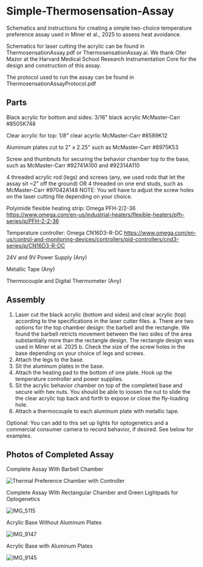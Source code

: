# Simple-Thermosensation-Assay

Schematics and instructions for creating a simple two-choice temperature preference assay used in  Miner et al., 2025 to assess heat avoidance.

Schematics for laser cutting the acrylic can be found in ThermosensationAssay.pdf or ThermosensationAssay.ai. We thank Ofer Mazor at the Harvard Medical School Research  Instrumentation Core for the design and construction of this assay.

The protocol used to run the assay can be found in ThermosensationAssayProtocol.pdf

## Parts

Black acrylic for bottom and sides:  3/16" black acrylic McMaster-Carr #8505K748

Clear acrylic for top: 1/8" clear acyrlic McMaster-Carr #8589K12

Aluminum plates cut to 2" x 2.25" such as McMaster-Carr #8975K53

Screw and thumbnuts for securing the behavior chamber top to the base, such as McMaster-Carr #92741A100 and #92314A110

4 threaded acrylic rod (legs) and screws (any, we used rods that let the assay sit ~2" off the ground) OR 4 threaded on one end studs, such as McMaster-Carr #97042A148 
   NOTE: You will have to adjust the screw holes on the laser cutting file depending on your choice.

Polyimide flexible heating strip: Omega PFH-2/2-36 https://www.omega.com/en-us/industrial-heaters/flexible-heaters/pfh-series/p/PFH-2-2-36

Temperature controller: Omega CN16D3-R-DC https://www.omega.com/en-us/control-and-monitoring-devices/controllers/pid-controllers/cnd3-series/p/CN16D3-R-DC

24V and 9V Power Supply (Any)

Metallic Tape (Any)

Thermocouple and Digital Thermometer (Any)

## Assembly
1. Laser cut the black acrylic (bottom and sides) and clear acrylic (top) according to the specifications in the laser cutter files.
   a. There are two options for the top chamber design: the barbell and the rectangle. We found the barbell retricts movement between the two sides of the area substantially more than the rectangle design. The       rectangle design was used in Miner et al. 2025
   b. Check the size of the screw holes in the base depending on your choice of legs and screws.
2. Attach the legs to the base.
3. Sit the aluminum plates in the base.
4. Attach the heating pad to the bottom of one plate. Hook up the temperature controller and power supplies.
5. Sit the acrylic behavior chamber on top of the completed base and secure with hex nuts. You should be able to loosen the nut to slide the the clear acrylic top back and forth to expose or close the fly-loading hole.
6. Attach a thermocouple to each aluminum plate with metallic tape.

Optional: You can add to this set up lights for optogenetics and a commercial consumer camera to record behavior, if desired. See below for examples.
   
## Photos of Completed Assay

Complete Assay With Barbell Chamber

![Thermal Preference Chamber with Controller](https://github.com/user-attachments/assets/99b663a6-d2ba-41e3-b396-d824a50b7999)

Complete Assay With Rectangular Chamber and Green Lightpads for Optogenetics

![IMG_5115](https://github.com/user-attachments/assets/c8cc61ce-8b1f-475a-8b73-133bc786e05b)

Acrylic Base Without Aluminum Plates

![IMG_9147](https://github.com/user-attachments/assets/d55ad8af-96ed-45eb-915b-8043745a7e84)

Acrylic Base with Aluminum Plates

![IMG_9145](https://github.com/user-attachments/assets/ba915933-818e-48fe-89c5-e2dec6279830)

